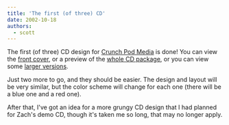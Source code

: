 ```yaml
---
title: 'The first (of three) CD'
date: 2002-10-18
authors:
  - scott
---
```


The first (of three) CD design for [Crunch Pod Media](http://www.crunchpodmedia.com/) is done! You can view the [front cover](http://www.deviantart.com/deviation/803932), or a preview of the [whole CD package](http://www.deviantart.com/deviation/803875), or you can view some [larger versions](http://spaceninja.local/port/darkpathways.php).

Just two more to go, and they should be easier. The design and layout will be very similar, but the color scheme will change for each one (there will be a blue one and a red one).

After that, I've got an idea for a more grungy CD design that I had planned for Zach's demo CD, though it's taken me so long, that may no longer apply.
